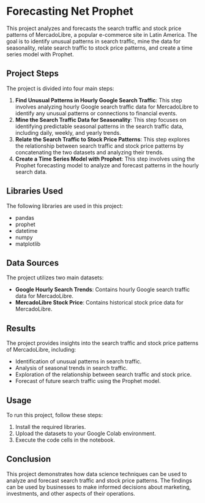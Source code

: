 # Forecasting Net Prophet

This project analyzes and forecasts the search traffic and stock price patterns of MercadoLibre, a popular e-commerce site in Latin America. The goal is to identify unusual patterns in search traffic, mine the data for seasonality, relate search traffic to stock price patterns, and create a time series model with Prophet.

## Project Steps

The project is divided into four main steps:

1. **Find Unusual Patterns in Hourly Google Search Traffic**: This step involves analyzing hourly Google search traffic data for MercadoLibre to identify any unusual patterns or connections to financial events.
2. **Mine the Search Traffic Data for Seasonality**: This step focuses on identifying predictable seasonal patterns in the search traffic data, including daily, weekly, and yearly trends.
3. **Relate the Search Traffic to Stock Price Patterns**: This step explores the relationship between search traffic and stock price patterns by concatenating the two datasets and analyzing their trends.
4. **Create a Time Series Model with Prophet**: This step involves using the Prophet forecasting model to analyze and forecast patterns in the hourly search data.

## Libraries Used

The following libraries are used in this project:

* pandas
* prophet
* datetime
* numpy
* matplotlib

## Data Sources

The project utilizes two main datasets:

* **Google Hourly Search Trends**: Contains hourly Google search traffic data for MercadoLibre.
* **MercadoLibre Stock Price**: Contains historical stock price data for MercadoLibre.

## Results

The project provides insights into the search traffic and stock price patterns of MercadoLibre, including:

* Identification of unusual patterns in search traffic.
* Analysis of seasonal trends in search traffic.
* Exploration of the relationship between search traffic and stock price.
* Forecast of future search traffic using the Prophet model.

## Usage

To run this project, follow these steps:

1. Install the required libraries.
2. Upload the datasets to your Google Colab environment.
3. Execute the code cells in the notebook.

## Conclusion

This project demonstrates how data science techniques can be used to analyze and forecast search traffic and stock price patterns. The findings can be used by businesses to make informed decisions about marketing, investments, and other aspects of their operations.